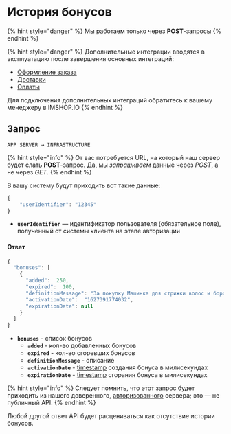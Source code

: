 # История бонусов

{% hint style="danger" %}
Мы работаем только через **POST**-запросы
{% endhint %}

{% hint style="danger" %}
Дополнительные интеграции вводятся в эксплуатацию после завершения основных интеграций:

* [Оформление заказа](broken-reference)
* [Доставки](broken-reference)
* [Оплаты](broken-reference)

Для подключения дополнительных интеграций обратитесь к вашему менеджеру в IMSHOP.IO
{% endhint %}

## Запрос

`APP SERVER → INFRASTRUCTURE`

{% hint style="info" %}
От вас потребуется URL, на который наш сервер будет слать **POST**-запрос. Да, мы _запрашиваем_ данные через _POST_, а не через _GET_.
{% endhint %}

В вашу систему будут приходить вот такие данные:

```javascript
{
    "userIdentifier": "12345"
}
```

* **`userIdentifier`** — идентификатор пользователя (обязательное поле), полученный от системы клиента на этапе авторизации

#### Ответ

```javascript
{
  "bonuses": [
    {
      "added":  250,
      "expired":  100,
      "definitionMessage": "За покупку Машинка для стрижки волос и бороды Philips HC 3510/15 Hairclipper series 3000",
      "activationDate":  "1627391774032",
      "expirationDate": null
    }
  ]
}
```

* **`bonuses`** - список бонусов
  * **`added`** - кол-во добавленных бонусов
  * **`expired`** - кол-во сгоревших бонусов
  * **`definitionMessage`** - описание
  * **`activationDate`** - [timestamp](https://www.unixtimestamp.com/) создания бонуса в милисекундах
  * **`expirationDate`** - [timestamp](https://www.unixtimestamp.com/) сгорания бонуса в милисекундах

{% hint style="info" %}
Следует помнить, что этот запрос будет приходить из нашего доверенного, [авторизованного](uchyotnaya-zapis-polzovatelya.-avtorizaciya./avtorizaciya-po-nomeru-telefona-+-sms.md) сервера; это — не публичный API.
{% endhint %}

Любой другой ответ API будет расцениваться как отсутствие истории бонусов.

